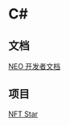 # C\#

## 文档

[NEO 开发者文档](https://docs.neo.org/zh/docs/n3/overview.html)

## 项目

[NFT Star](https://github.com/neo-ngd/NFTStar/tree/dev)
